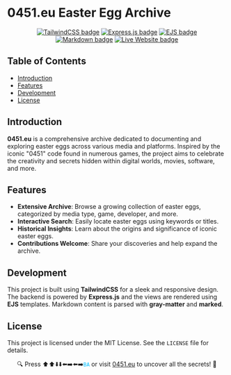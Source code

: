 # 0451.eu Easter Egg Archive

<!-- <p align="center"><img alt="Banner" title="0451.eu Banner" src="https://0451.eu/assets/banner.png"></p> -->

<p align="center">
    <a href="https://tailwindcss.com/" target="_blank"><img alt="TailwindCSS badge" title="Built with TailwindCSS!" src="https://img.shields.io/badge/-TailwindCSS-38B2AC?style=for-the-badge&logo=tailwindcss&logoColor=white"/></a>
    <a href="https://expressjs.com/" target="_blank"><img alt="Express.js badge" title="Powered by Express.js!" src="https://img.shields.io/badge/-Express.js-000000?style=for-the-badge&logo=express&logoColor=white"/></a>
    <a href="https://ejs.co/" target="_blank"><img alt="EJS badge" title="Templates with EJS!" src="https://img.shields.io/badge/-EJS-90a93a?style=for-the-badge&logo=ejs&logoColor=white"/></a>
    <a href="https://marked.js.org/" target="_blank"><img alt="Markdown badge" title="Content in Markdown!" src="https://img.shields.io/badge/-Markdown-000000?style=for-the-badge&logo=markdown&logoColor=white"/></a>
    <a href="https://0451.eu" target="_blank"><img alt="Live Website badge" title="Explore the Archive!" src="https://img.shields.io/badge/Visit-0451.eu-233056?style=for-the-badge"/></a>
</p>

## Table of Contents

- [Introduction](#introduction)
- [Features](#features)
- [Development](#development)
- [License](#license)

## Introduction

**0451.eu** is a comprehensive archive dedicated to documenting and exploring easter eggs across various media and platforms. Inspired by the iconic "0451" code found in numerous games, the project aims to celebrate the creativity and secrets hidden within digital worlds, movies, software, and more.

## Features

- **Extensive Archive**: Browse a growing collection of easter eggs, categorized by media type, game, developer, and more.
- **Interactive Search**: Easily locate easter eggs using keywords or titles.
- **Historical Insights**: Learn about the origins and significance of iconic easter eggs.
- **Contributions Welcome**: Share your discoveries and help expand the archive.

## Development

This project is built using **TailwindCSS** for a sleek and responsive design. The backend is powered by **Express.js** and the views are rendered using **EJS** templates. Markdown content is parsed with **gray-matter** and **marked**.

## License

This project is licensed under the MIT License. See the `LICENSE` file for details.  

<p align="center">🔍 Press ⬆️⬆️⬇️⬇️⬅️➡️⬅️➡️<code style="color: DeepSkyBlue">B</code><code style="color: DeepSkyBlue">A</code> or visit <a href="https://0451.eu">0451.eu</a> to uncover all the secrets! 🔎</p>
